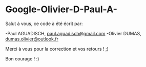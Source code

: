 # Google-Olivier-D-Paul-A-

Salut à vous, ce code à été écrit par:

  -Paul AGUADISCH, paul.aguadisch@gmail.com
  -Olivier DUMAS, dumas.olivier@outlook.fr
  
Merci à vous pour la correction et vos retours ! ;)
  
Bon courage ! :)
